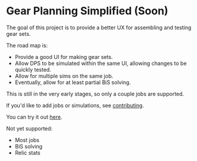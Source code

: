 # Gear Planning Simplified (Soon)

The goal of this project is to provide a better UX for assembling and testing gear sets.

The road map is:
- Provide a good UI for making gear sets.
- Allow DPS to be simulated within the same UI, allowing changes to be quickly tested.
- Allow for multiple sims on the same job.
- Eventually, allow for at least partial BiS solving.

This is still in the very early stages, so only a couple jobs are supported.

If you'd like to add jobs or simulations, see [contributing](CONTRIBUTING.md).

You can try it out [here](https://xpdota.github.io/gear-planner/).

Not yet supported:
- Most jobs
- BiS solving
- Relic stats
